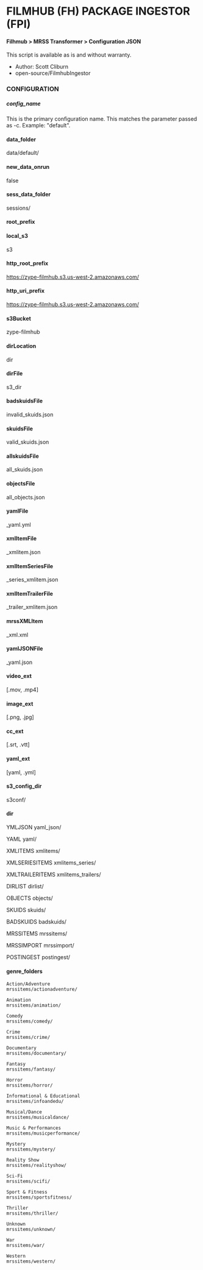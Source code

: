 # FILMHUB (FH) PACKAGE INGESTOR (FPI)
#### Filhmub > MRSS Transformer > Configuration JSON
This script is available as is and without warranty.

- Author: Scott Cliburn
- open-source/FilmhubIngestor

### CONFIGURATION

##### config_name
This is the primary configuration name. This matches the parameter passed as -c. Example: "default".

#### data_folder
data/default/

#### new_data_onrun
false

#### sess_data_folder
sessions/

#### root_prefix

#### local_s3
s3

#### http_root_prefix
https://zype-filmhub.s3.us-west-2.amazonaws.com/

#### http_uri_prefix
https://zype-filmhub.s3.us-west-2.amazonaws.com/

#### s3Bucket
zype-filmhub

#### dirLocation
dir

#### dirFile
s3_dir

#### badskuidsFile
invalid_skuids.json

#### skuidsFile
valid_skuids.json

#### allskuidsFile
all_skuids.json

#### objectsFile
all_objects.json

#### yamlFile
_yaml.yml

#### xmlItemFile
_xmlitem.json

#### xmlItemSeriesFile
_series_xmlitem.json

#### xmlItemTrailerFile
_trailer_xmlitem.json

#### mrssXMLItem
_xml.xml

#### yamlJSONFile
_yaml.json

#### video_ext
[.mov, .mp4]

#### image_ext
[.png, .jpg]

#### cc_ext
[.srt, .vtt]

#### yaml_ext
[yaml, .yml]

#### s3_config_dir
s3conf/

#### dir
    
YMLJSON
yaml_json/

YAML
yaml/

XMLITEMS
xmlitems/

XMLSERIESITEMS
xmlitems_series/

XMLTRAILERITEMS
xmlitems_trailers/

DIRLIST
dirlist/

OBJECTS
objects/

SKUIDS
skuids/

BADSKUIDS
badskuids/

MRSSITEMS
mrssitems/

MRSSIMPORT
mrssimport/

POSTINGEST
postingest/

#### genre_folders
    
    Action/Adventure
    mrssitems/actionadventure/

    Animation
    mrssitems/animation/

    Comedy
    mrssitems/comedy/

    Crime
    mrssitems/crime/

    Documentary
    mrssitems/documentary/

    Fantasy
    mrssitems/fantasy/

    Horror
    mrssitems/horror/

    Informational & Educational
    mrssitems/infoandedu/

    Musical/Dance
    mrssitems/musicaldance/

    Music & Performances
    mrssitems/musicperformance/

    Mystery
    mrssitems/mystery/

    Reality Show
    mrssitems/realityshow/

    Sci-Fi
    mrssitems/scifi/

    Sport & Fitness
    mrssitems/sportsfitness/

    Thriller
    mrssitems/thriller/

    Unknown
    mrssitems/unknown/

    War
    mrssitems/war/

    Western
    mrssitems/western/



